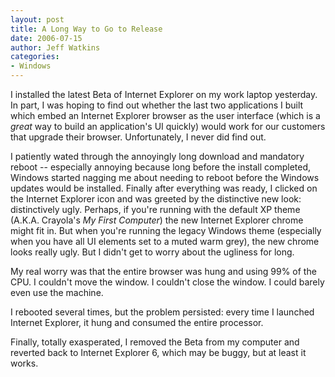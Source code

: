 ```yaml
---
layout: post
title: A Long Way to Go to Release
date: 2006-07-15
author: Jeff Watkins
categories:
- Windows
---
```


I installed the latest Beta of Internet Explorer on my work laptop yesterday. In part, I was hoping to find out whether the last two applications I built which embed an Internet Explorer browser as the user interface (which is a _great_ way to build an application's UI quickly) would work for our customers that upgrade their browser. Unfortunately, I never did find out.

<!--more-->

I patiently wated through the annoyingly long download and mandatory reboot -- especially annoying because long before the install completed, Windows started nagging me about needing to reboot before the Windows updates would be installed. Finally after everything was ready, I clicked on the Internet Explorer icon and was greeted by the distinctive new look: distinctively ugly. Perhaps, if you're running with the default XP theme (A.K.A. Crayola's _My First Computer_) the new Internet Explorer chrome might fit in. But when you're running the legacy Windows theme (especially when you have all UI elements set to a muted warm grey), the new chrome looks really ugly. But I didn't get to worry about the ugliness for long.

My real worry was that the entire browser was hung and using 99% of the CPU. I couldn't move the window. I couldn't close the window. I could barely even use the machine.

I rebooted several times, but the problem persisted: every time I launched Internet Explorer, it hung and consumed the entire processor.

Finally, totally exasperated, I removed the Beta from my computer and reverted back to Internet Explorer 6, which may be buggy, but at least it works.